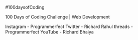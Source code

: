 #100daysofCoding

100 Days of Coding Challenge | Web Development

Instagram - Programmerfect
Twitter - Richard Rahul
threads - Programmerfect
YouTube - Richard Bhaiya
